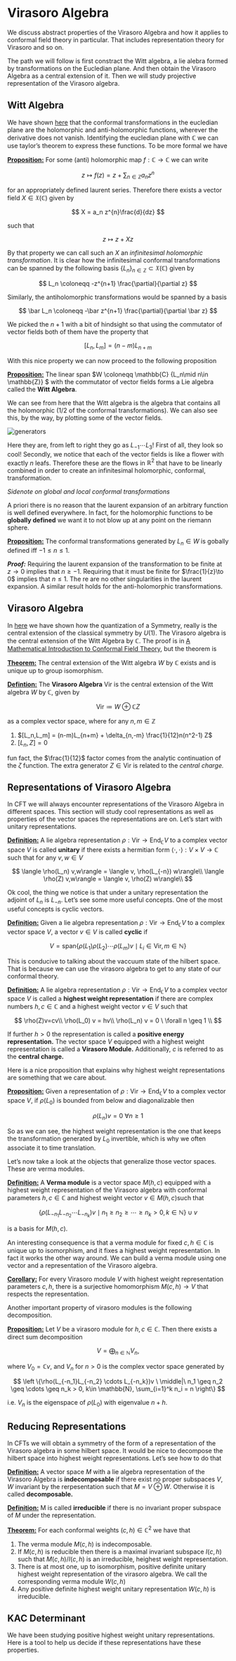 # Virasoro Algebra

We discuss abstract properties of the Virasoro Algebra and how it applies to conformal field theory in particular. That includes representation theory for Virasoro and so on. 

The path we will follow is first constract the Witt algebra, a lie alebra formed by transformations on the Eucledian plane. And then obtain the Virasoro Algebra as a central extension of it. Then we will study projective representation of the Virasoro algebra. 



## Witt Algebra

We have shown [here](./2D_CFT_Axioms.md) that the conformal transformations in the eucledian plane are the holomorphic and anti-holomorphic functions, wherever the derivative does not vanish. Identifying the eucledian plane with $\mathbb{C}$ we can use taylor’s theorem to express these functions. To be more formal we have

**<u>Proposition:</u>** For some (anti) holomorphic map $f:\mathbb{C} \to \mathbb{C}$ we can write 

$$
z \mapsto f(z) = z + \sum_{n\in\mathbb{Z}} a_n z^n
$$

for an appropriately defined laurent series. Therefore there exists a vector field $X \in \mathfrak{X}(\mathbb{C})$ given by

$$
X = a_n z^{n}\frac{d}{dz}
$$

such that 

$$
z \mapsto z + Xz
$$


By that property we can call such an $X$ an *infinitesimal holomorphic transformation*. It is clear how the infinitesimal conformal transformations can be spanned by the following basis $\{L_n\}_{n\in \mathbb{Z}} \subset \mathfrak{X}(\mathbb{C})$ given by

$$
L_n \coloneqq -z^{n+1} \frac{\partial}{\partial z}
$$

Similarly, the antiholomorphic transformations would be spanned by a basis 

$$
\bar L_n \coloneqq -\bar z^{n+1} \frac{\partial}{\partial \bar z}
$$

We picked the $n+1$ with a bit of hindsight so that using the commutator of vector fields both of them have the property that

$$
[L_n,L_m] = (n-m)L_{n+m}
$$

With this nice property we can now proceed to the following proposition

**<u>Proposition:</u>** The linear span $W \coloneqq \mathbb{C} \{L_n\mid n\in \mathbb{Z}\} $ with the commutator of vector fields forms a Lie algebra called the **Witt Algebra**.

We can see from here that the Witt algebra is the algebra that contains all the holomorphic (1/2 of the conformal transformations). We can also see this, by the way, by plotting some of the vector fields. 

![generators](_Virasoro_Algebra.assets/generators.png)

Here they are, from left to right they go  as $L_{-1} \cdots L_3$! First of all, they look so cool! Secondly, we notice that each of the vector fields is like a flower with exactly $n$ leafs. Therefore these are the flows in $\mathbb{R}^2$ that have to be linearly combined in order to create an infinitesimal holomorphic, conformal, transformation.



*Sidenote on global and local conformal transformations* 

A priori there is no reason that the laurent expansion of an arbitrary function is well defined everywhere. In fact, for the holomorphic functions to be **globally defined** we want it to not blow up at any point on the riemann sphere. 

**<u>Proposition:</u>** The conformal transformations generated by $L_n \in W$ is gobally defined iff $-1 \leq n \leq 1$. 

***Proof:*** Requiring the laurent expansion of the transformation to be finite at $z\to 0$ implies that $n \geq -1$. Requiring that it must be finite for $\frac{1}{z}\to 0$ implies that $n \leq 1$. The re are no other singularities in the laurent expansion. A similar result holds for the anti-holomorphic transformations. 

 

## Virasoro Algebra

In [here](./Conformal_Group.md#Central-Extensions) we have shown how the quantization of a Symmetry, really is the central extension of the classical symmetry by $U(1)$.  The Virasoro algebra is the central extension of the Witt Algebra by $\mathbb{C}$. The proof is in [A Mathematical Introduction to Conformal Field Theory](https://link.springer.com/book/10.1007/978-3-540-68628-6), but the theorem is

**<u>Theorem:</u>** The central extension of the Witt algebra $W$ by $\mathbb{C}$ exists and is unique up to group isomorphism.

**<u>Defintion:</u>** The **Virasoro Algebra** $\text{Vir}$ is the central extension of the Witt algebra $W$ by $\mathbb{C}$, given by

$$
\text{Vir} \coloneqq W\oplus \mathbb{C} Z
$$

as a complex vector space, where for any $n,m\in \mathbb{Z}$

1. $[L_n,L_m] = (n-m)L_{n+m} + \delta_{n,-m} \frac{1}{12}n(n^2-1) Z$
2. $[L_n,Z]=0$

fun fact, the $\frac{1}{12}$ factor comes from the analytic continuation of the $\zeta$ function. The extra generator $Z \in \text{Vir}$  is related to the *central charge.* 



## Representations of Virasoro Algebra

In CFT we will always encounter representations of the Virasoro Algebra in different spaces. This section will study cool representations as well as properties of the vector spaces the representations are on. Let’s start with unitary representations.

**<u>Definition:</u>**  A lie algebra representation $\rho : \text{Vir} \to \text{End}_\mathbb{C}V$ to a complex vector space $V$ is called **unitary** if there exists a hermitian form $\langle \cdot, \cdot \rangle : V\times V \to \mathbb{C}$ such that for any $v,w\in V$ 

$$
\langle \rho(L_n) v,w\rangle = \langle v, \rho(L_{-n}) w\rangle\\
\langle \rho(Z) v,w\rangle = \langle v, \rho(Z) w\rangle\\
$$

Ok cool, the thing we notice is that under a unitary representation the adjoint of $L_n$ is $L_{-n}$. Let’s see some more useful concepts. One of the most useful concepts is cyclic vectors. 

**<u>Definition:</u>** Given a lie algebra representation $\rho : \text{Vir} \to \text{End}_\mathbb{C}V$ to a complex vector space $V$, a vector $v\in V$ is called **cyclic** if 

$$
V = \text{span}\{ \rho(L_1) \rho(L_2) \cdots \rho(L_m) v \mid L_i\in \text{Vir}, m\in \mathbb{N} \}
$$

This is conducive to talking about the vaccuum state of the hilbert space. That is because we can use the virasoro algebra to get to any state of our conformal theory. 

**<u>Definition:</u>** A lie algebra representation $\rho : \text{Vir} \to \text{End}_\mathbb{C}V$ to a complex vector space $V$ is called a **highest weight representation** if there are complex numbers $h,c \in \mathbb{C}$ and a highest weight vector $v \in V$ such that

$$
\rho(Z)v=cv\\
\rho(L_0) v = hv\\
\rho(L_n) v = 0 \ \forall n \geq 1 \\
$$

If further $h>0$ the representation is called a **positive energy representation.** The vector space $V$ equipped with a highest weight representation is called a **Virasoro Module.** Additionally, $c$​ is referred to as the **central charge.** 

Here is a nice proposition that explains why highest weight representations are something that we care about.

**<u>Proposition:</u>** Given a representation of $\rho : \text{Vir} \to \text{End}_\mathbb{C}V$ to a complex vector space $V$, if $\rho(L_0)$ is bounded from below and diagonalizable then

$$
\rho(L_n) v = 0\ \forall n\geq 1
$$

So as we can see, the highest weight representation is the one that keeps the transformation generated by $L_0$ invertible, which is why we often associate it to time translation. 

Let’s now take a look at the objects that generalize those vector spaces. These are verma modules.

**<u>Definition:</u>** A **Verma module** is a vector space $M(h,c)$ equipped with a highest weight representation of the Virasoro algebra with conformal parameters $h,c \in \mathbb{C}$ and highest weight vector $v\in M(h,c)$​ such that

$$
\{\rho(L_{-n_1}L_{-n_2}\cdots L_{-n_k}) v \mid n_1 \geq n_2 \geq \cdots \geq n_k >0, k\in \mathbb{N}\} \cup {v}
$$

is a basis for $M(h,c)$.

An interesting consequence is that a verma module for fixed $c,h\in \mathbb{C}$ is unique up to isomorphism, and it fixes a highest weight representation. In fact it works the other way around. We can build a verma module using one vector and a representation of the Virasoro algebra. 

**<u>Corollary:</u>** For every Virasoro module $V$ with highest weight representation parameters $c,h$, there is a surjective homomorphism $M(c,h) \to V$ that respects the representation. 

Another important property of virasoro modules is the following decomposition.

**<u>Proposition:</u>** Let $V$ be a virasoro module for $h,c \in \mathbb{C}$. Then there exists a direct sum decomposition 

$$
V = \bigoplus_{n\in \mathbb{N}} V_n,
$$

where $V_0 = \mathbb{C} v$, and $V_n$ for $n>0$ is the complex vector space generated by

$$
\left \{\rho(L_{-n_1}L_{-n_2} \cdots L_{-n_k})v \ \middle|\   n_1 \geq n_2 \geq \cdots \geq n_k > 0, k\in \mathbb{N}, \sum_{i=1}^k n_i = n \right\}
$$

i.e. $V_n$ is the eigenspace of $\rho(L_0)$ with eigenvalue $n+ h$. 



## Reducing Representations

In CFTs we will obtain a symmetry of the form of a representation of the Virasoro algebra in some hilbert space. It would be nice to decompose the hilbert space into highest weight representations. Let’s see how to do that 

**<u>Definition:</u>** A vector space $M$ with a lie algebra representation of the Virasoro Algebra is **indecomposable** if there exist no proper subspaces $V,W$ invariant by the rerpesentation such that $M = V\oplus W$. Otherwise it is called **decomposable.**

**<u>Definition:</u>** M is called **irreducible** if there is no invariant proper subspace of $M$ under the representation. 

**<u>Theorem:</u>** For each conformal weights $(c,h) \in \mathbb{C}^2$ we have that

1. The verma module $M(c,h)$ is indecomposable.
2. If $M(c,h)$ is reducible then there is a maximal invariant subspace $I(c,h)$ such that $M(c,h)/I(c,h)$ is an irreducible, heighest weight representation. 
3. There is at most one, up to isomorphism, positive definite unitary highest weight representation of the virasoro algebra. We call the corresponding verma module $W(c,h)$
4. Any positive definite highest weight unitary representation $W(c,h)$ is irreducible. 



## KAC Determinant

We have been studying positive highest weight unitary representations. Here is a tool to help us decide if these representations have these properties. 













